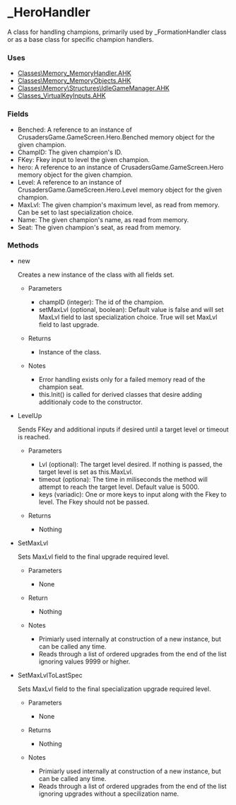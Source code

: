 # _HeroHandler

A class for handling champions, primarily used by _FormationHandler class or as a base class for specific champion handlers.

### Uses

- [Classes\Memory\_MemoryHandler.AHK](Memory\_MemoryHandler.md)
- [Classes\Memory\_MemoryObjects.AHK](Memory\_MemoryObjects.md)
- [Classes\Memory\Structures\IdleGameManager.AHK](Memory\Structures\_IdleGameManager.md)
- [Classes\_VirtualKeyInputs.AHK](_VirtualKeyInputs.md)

### Fields

- Benched: A reference to an instance of CrusadersGame.GameScreen.Hero.Benched memory object for the given champion.
- ChampID: The given champion's ID.
- FKey: Fkey input to level the given champion.
- hero: A reference to an instance of CrusadersGame.GameScreen.Hero memory object for the given champion.
- Level: A reference to an instance of CrusadersGame.GameScreen.Hero.Level memory object for the given champion.
- MaxLvl: The given champion's maximum level, as read from memory. Can be set to last specialization choice.
- Name: The given champion's name, as read from memory.
- Seat: The given champion's seat, as read from memory.

### Methods

- new

    Creates a new instance of the class with all fields set.
    - Parameters
        - champID (integer): The id of the champion.
        - setMaxLvl (optional, boolean): Default value is false and will set MaxLvl field to last specialization choice. True will set MaxLvl field to last upgrade.

    - Returns
        - Instance of the class.

    - Notes
        - Error handling exists only for a failed memory read of the champion seat.
        - this.Init() is called for derived classes that desire adding additionaly code to the constructor.

- LevelUp

    Sends FKey and additional inputs if desired until a target level or timeout is reached.
    - Parameters
        - Lvl (optional): The target level desired. If nothing is passed, the target level is set as this.MaxLvl.
        - timeout (optiona): The time in miliseconds the method will attempt to reach the target level. Default value is 5000.
        - keys (variadic): One or more keys to input along with the Fkey to level. The Fkey should not be passed.

    - Returns
        - Nothing

- SetMaxLvl

    Sets MaxLvl field to the final upgrade required level.
    - Parameters
        - None
        
    - Return
        - Nothing

    - Notes
        - Primiarly used internally at construction of a new instance, but can be called any time.
        - Reads through a list of ordered upgrades from the end of the list ignoring values 9999 or higher.

- SetMaxLvlToLastSpec

    Sets MaxLvl field to the final specialization upgrade required level.
    - Parameters
        - None
        
    - Returns
        - Nothing

    - Notes
        - Primiarly used internally at construction of a new instance, but can be called any time.
        - Reads through a list of ordered upgrades from the end of the list ignoring upgrades without a specilization name.

            

